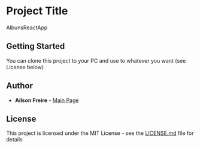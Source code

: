 # Project Title

AlbunsReactApp

## Getting Started

You can clone this project to your PC and use to whatever you want (see License below)

## Author

* **Aílson Freire** - [Main Page](https://github.com/AilsonFreire)

## License

This project is licensed under the MIT License - see the [LICENSE.md](https://github.com/AilsonFreire/Albums---ReactApp/blob/master/README.md) file for details
